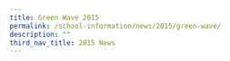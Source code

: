 ```yaml
---
title: Green Wave 2015
permalink: /school-information/news/2015/green-wave/
description: ""
third_nav_title: 2015 News
---
```

